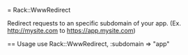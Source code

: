 = Rack::WwwRedirect

Redirect requests to an specific subdomain of your app. (Ex. http://mysite.com to https://app.mysite.com)

== Usage
    use Rack::WwwRedirect, :subdomain => "app"
